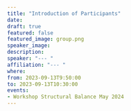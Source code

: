 ```yaml
---
title: "Introduction of Participants"
date:
draft: true
featured: false
featured_image: group.png
speaker_image:
description:
speaker: "--- "
affiliation: "--- "
where:
from: 2023-09-13T9:50:00
to: 2023-09-13T10:30:00
events:
- Workshop Structural Balance May 2024 
---
```


